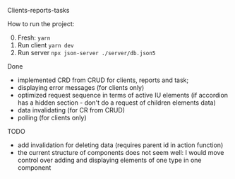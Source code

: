 Clients-reports-tasks

How to run the project:

0. Fresh:
  `yarn`
1. Run client
  `yarn dev`
2. Run server
   `npx json-server ./server/db.json5`

Done
- implemented CRD from CRUD for clients, reports and task;
- displaying error messages (for clients only)
- optimized request sequence in terms of active IU elements (if accordion has a hidden section - don't do a request of children elements data)
- data invalidating (for CR from CRUD)
- polling (for clients only)

TODO
- add invalidation for deleting data (requires parent id in action function)
- the current structure of components does not seem well: I would move control over adding and displaying elements of one type in one component
